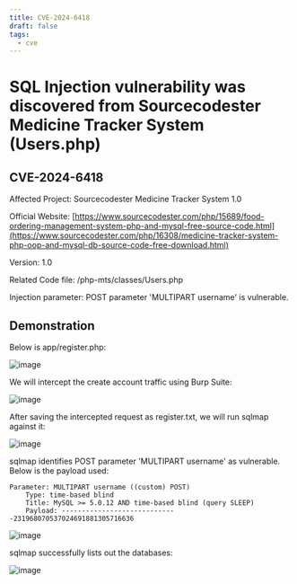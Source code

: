 ```yaml
---
title: CVE-2024-6418
draft: false
tags:
  - cve
---
```

# SQL Injection vulnerability was discovered from Sourcecodester Medicine Tracker System (Users.php)
## CVE-2024-6418
Affected Project: Sourcecodester Medicine Tracker System 1.0

Official Website: [https://www.sourcecodester.com/php/15689/food-ordering-management-system-php-and-mysql-free-source-code.html](https://www.sourcecodester.com/php/16308/medicine-tracker-system-php-oop-and-mysql-db-source-code-free-download.html)

Version: 1.0

Related Code file: /php-mts/classes/Users.php

Injection parameter: POST parameter 'MULTIPART username' is vulnerable.

## Demonstration

Below is app/register.php:

![image](https://github.com/jadu101/CVE/assets/76433661/a38f7b10-60e7-467d-bc9c-c5928b2f809b)

We will intercept the create account traffic using Burp Suite:

![image](https://github.com/jadu101/CVE/assets/76433661/afe31158-de82-4abb-b83a-a8b82a17bbbb)

After saving the intercepted request as register.txt, we will run sqlmap against it:

![image](https://github.com/jadu101/CVE/assets/76433661/80458896-e659-4205-87b8-9d5e656ccdc4)

sqlmap identifies POST parameter 'MULTIPART username' as vulnerable. Below is the payload used:

```
Parameter: MULTIPART username ((custom) POST)
    Type: time-based blind
    Title: MySQL >= 5.0.12 AND time-based blind (query SLEEP)
    Payload: -----------------------------231968070537024691881305716636
```
![image](https://github.com/jadu101/CVE/assets/76433661/80c2834e-1064-499f-b690-46aaab701d77)

sqlmap successfully lists out the databases:

![image](https://github.com/jadu101/CVE/assets/76433661/b3e0661f-cc3a-47e5-8897-c2e335998b5e)






